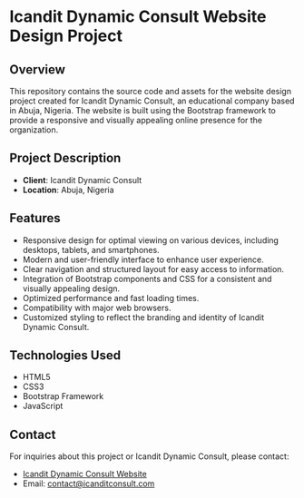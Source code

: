 # Icandit Dynamic Consult Website Design Project

## Overview

This repository contains the source code and assets for the website design project created for Icandit Dynamic Consult, an educational company based in Abuja, Nigeria. The website is built using the Bootstrap framework to provide a responsive and visually appealing online presence for the organization.

## Project Description

- **Client**: Icandit Dynamic Consult
- **Location**: Abuja, Nigeria

## Features

- Responsive design for optimal viewing on various devices, including desktops, tablets, and smartphones.
- Modern and user-friendly interface to enhance user experience.
- Clear navigation and structured layout for easy access to information.
- Integration of Bootstrap components and CSS for a consistent and visually appealing design.
- Optimized performance and fast loading times.
- Compatibility with major web browsers.
- Customized styling to reflect the branding and identity of Icandit Dynamic Consult.

## Technologies Used

- HTML5
- CSS3
- Bootstrap Framework
- JavaScript 

## Contact

For inquiries about this project or Icandit Dynamic Consult, please contact:

- [Icandit Dynamic Consult Website](https://www.icanditconsult.com)
- Email: contact@icanditconsult.com
